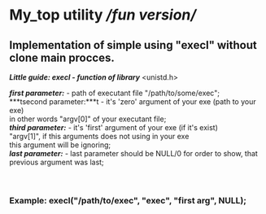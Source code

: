 My_top utility */fun version/*
===

 Implementation of simple using "execl" without clone main procces.
   -------------------------
   

___Little guide: execl - function of library___  <unistd.h> <br>

 
 ***first parameter:*** - path of executant file "/path/to/some/exec";<br>
    ***tsecond parameter:***t - it's 'zero' argument of your exe (path to your exe)<br>
             	        		   in other words "argv[0]" of your executant file;<br>	
     ***third parameter:*** - it's 'first' argument of your exe (if it's exist)<br>
		                           "argv[1]", if this arguments does not using in your exe<br>
	      	              		   this argument will be ignoring;<br>
       ***last parameter:*** - last parameter should be NULL/0 for order to show, that
                   	 	           previous argument was last;<br>
<br>
<br>

<h3>Example:   execl("/path/to/exec", "exec", "first arg", NULL);<h3/>




